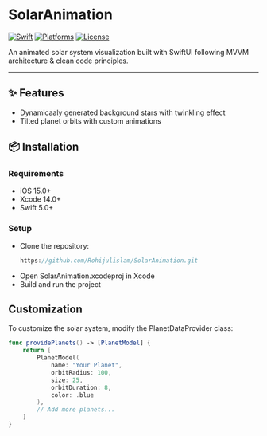 # SolarAnimation
[![Swift](https://img.shields.io/badge/Swift-5.0%2B-orange.svg)](https://swift.org)
[![Platforms](https://img.shields.io/badge/platforms-iOS%20|%20macOS%20|%20tvOS-lightgrey.svg)](https://developer.apple.com/swift)
[![License](https://img.shields.io/badge/license-MIT-blue.svg)](https://github.com/Rohijulislam/SolarAnimation/blob/main/LICENSE)

An animated solar system visualization built with SwiftUI following MVVM architecture & clean code principles.

---

## ✨ Features
- Dynamicaaly generated background stars with twinkling effect
- Tilted planet orbits with custom animations

## 📦 Installation

### Requirements
- iOS 15.0+
- Xcode 14.0+
- Swift 5.0+

### Setup
- Clone the repository:
    ```swift
    https://github.com/Rohijulislam/SolarAnimation.git
     ```
- Open SolarAnimation.xcodeproj in Xcode
- Build and run the project

## Customization
To customize the solar system, modify the PlanetDataProvider class:
```swift 
func providePlanets() -> [PlanetModel] {
    return [
        PlanetModel(
            name: "Your Planet",
            orbitRadius: 100,
            size: 25,
            orbitDuration: 8,
            color: .blue
        ),
        // Add more planets...
    ]
}
   ```

